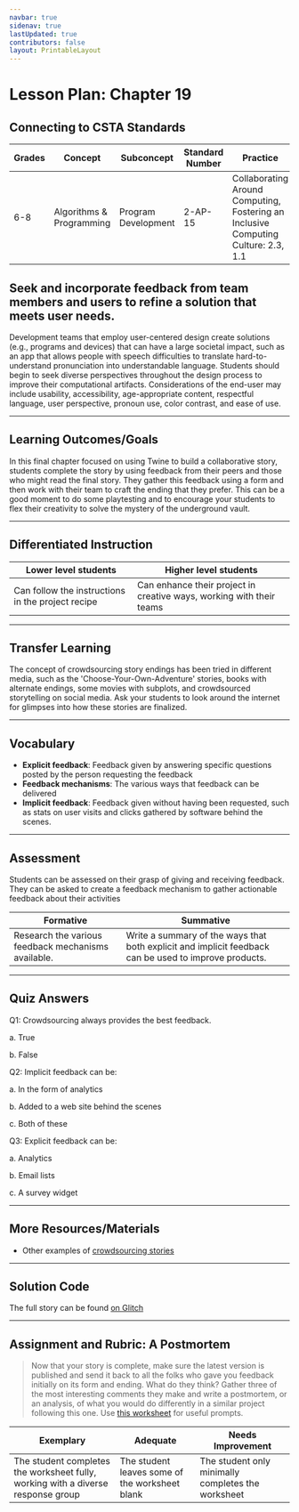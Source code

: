 ```yaml
---
navbar: true
sidenav: true
lastUpdated: true
contributors: false
layout: PrintableLayout
---
```


<div class="home">
<h1 class="page-title">Lesson Plan: Chapter 19</h1>

## Connecting to CSTA Standards

Grades | Concept | Subconcept | Standard Number | Practice
---|---|---|---|---
6-8 | Algorithms & Programming | Program Development | 2-AP-15 | Collaborating Around Computing, Fostering an Inclusive Computing Culture: 2.3, 1.1 |

## Seek and incorporate feedback from team members and users to refine a solution that meets user needs.

Development teams that employ user-centered design create solutions (e.g., programs and devices) that can have a large societal impact, such as an app that allows people with speech difficulties to translate hard-to-understand pronunciation into understandable language. Students should begin to seek diverse perspectives throughout the design process to improve their computational artifacts. Considerations of the end-user may include usability, accessibility, age-appropriate content, respectful language, user perspective, pronoun use, color contrast, and ease of use.

---

## Learning Outcomes/Goals

In this final chapter focused on using Twine to build a collaborative story, students complete the story by using feedback from their peers and those who might read the final story. They gather this feedback using a form and then work with their team to craft the ending that they prefer. This can be a good moment to do some playtesting and to encourage your students to flex their creativity to solve the mystery of the underground vault.

---

## Differentiated Instruction

Lower level students | Higher level students
---|---
Can follow the instructions in the project recipe | Can enhance their project in creative ways, working with their teams

---

## Transfer Learning

The concept of crowdsourcing story endings has been tried in different media, such as the 'Choose-Your-Own-Adventure' stories, books with alternate endings, some movies with subplots, and crowdsourced storytelling on social media. Ask your students to look around the internet for glimpses into how these stories are finalized.

---

## Vocabulary

- **Explicit feedback**: Feedback given by answering specific questions posted by the person requesting the feedback
- **Feedback mechanisms**: The various ways that feedback can be delivered
- **Implicit feedback**: Feedback given without having been requested, such as stats on user visits and clicks gathered by software behind the scenes.

---

## Assessment

Students can be assessed on their grasp of giving and receiving feedback. They can be asked to create a feedback mechanism to gather actionable feedback about their activities

Formative | Summative
---|---
Research the various feedback mechanisms available. | Write a summary of the ways that both explicit and implicit feedback can be used to improve products.

---

## Quiz Answers

Q1: Crowdsourcing always provides the best feedback. 

a. 	True 

b. 	<span class="highlight">False</span> 

Q2: Implicit feedback can be: 

a. 	In the form of analytics  

b. 	Added to a web site behind the scenes 

c.	<span class="highlight">Both of these</span> 

Q3: Explicit feedback can be: 

a. 	Analytics 

b. 	Email lists 

c. 	<span class="highlight">A survey widget</span>  

---

## More Resources/Materials

- Other examples of [crowdsourcing stories](https://lisalisson.com/crowdsourcing-family-stories/)

---

## Solution Code

The full story can be found [on Glitch](https://fir-shell-ambulance.glitch.me/)

---

## Assignment and Rubric: A Postmortem

> Now that your story is complete, make sure the latest version is published and send it back to all the folks who gave you feedback initially on its form and ending. What do they think? Gather three of the most interesting comments they make and write a postmortem, or an analysis, of what you would do differently in a similar project following this one. Use [this worksheet](../assets/ch19-worksheet.pdf) for useful prompts. 

Exemplary | Adequate | Needs Improvement 
---|---|---
The student completes the worksheet fully, working with a diverse response group | The student leaves some of the worksheet blank | The student only minimally completes the worksheet
</div>